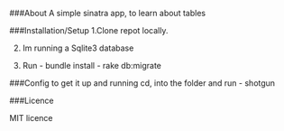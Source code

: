 
###About
A simple sinatra app, to learn about tables

###Installation/Setup
1.Clone repot locally.

2. Im running a Sqlite3 database

3. Run 
        - bundle install
        - rake db:migrate

###Config 
to get it up and running cd, into the folder and run
    - shotgun

###Licence

MIT licence
